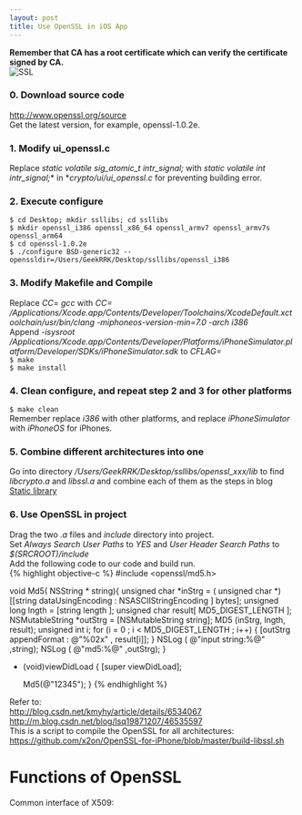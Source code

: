 ```yaml
---
layout: post
title: Use OpenSSL in iOS App
---
```


**Remember that CA has a root certificate which can verify the certificate signed
by CA.**  
![SSL]({{site.baseurl}}/assets/use_openssL_in_ios_app/ssl.png)  

### 0. Download source code
<http://www.openssl.org/source>  
Get the latest version, for example, openssl-1.0.2e.

### 1. Modify ui_openssl.c
Replace *static volatile sig_atomic_t intr_signal;* with
*static volatile int intr_signal;** in **crypto/ui/ui_openssl.c*
for preventing building error.  

### 2. Execute configure
`$ cd Desktop; mkdir ssllibs; cd ssllibs`  
`$ mkdir openssl_i386 openssl_x86_64 openssl_armv7 openssl_armv7s openssl_arm64`  
`$ cd openssl-1.0.2e`  
`$ ./configure BSD-generic32 --openssldir=/Users/GeekRRK/Desktop/ssllibs/openssl_i386`  

### 3. Modify Makefile and Compile
Replace *CC= gcc* with *CC= /Applications/Xcode.app/Contents/Developer/Toolchains/XcodeDefault.xctoolchain/usr/bin/clang -miphoneos-version-min=7.0 -arch i386*  
Append *-isysroot /Applications/Xcode.app/Contents/Developer/Platforms/iPhoneSimulator.platform/Developer/SDKs/iPhoneSimulator.sdk* to *CFLAG=*  
`$ make`  
`$ make install`  

### 4. Clean configure, and repeat step 2 and 3 for other platforms
`$ make clean`  
Remember replace *i386* with other platforms, and replace *iPhoneSimulator* with *iPhoneOS* for iPhones.

### 5. Combine different architectures into one
Go into directory */Users/GeekRRK/Desktop/ssllibs/openssl_xxx/lib* to find *libcrypto.a* and *libssl.a* and combine each of them as the steps in blog
[Static library](http://geekrrk.github.io/Blog/2015/12/22/Static%20Library.html)

### 6. Use OpenSSL in project
Drag the two *.a* files and *include* directory into project.  
Set *Always Search User Paths* to *YES* and *User Header Search Paths* to
*$(SRCROOT)/include*  
Add the following code to our code and build run.  
{% highlight objective-c %}
#include <openssl/md5.h>

void Md5( NSString * string){
    unsigned char *inStrg = ( unsigned char *)[[string dataUsingEncoding : NSASCIIStringEncoding ] bytes];
    unsigned long lngth = [string length ];
    unsigned char result[ MD5_DIGEST_LENGTH ];
    NSMutableString *outStrg = [NSMutableString string];
    MD5 (inStrg, lngth, result);
    unsigned int i;
    for (i = 0 ; i < MD5_DIGEST_LENGTH ; i++)
    {
        [outStrg appendFormat : @"%02x" , result[i]];
    }
    NSLog ( @"input string:%@" ,string);
    NSLog ( @"md5:%@" ,outStrg);
}

- (void)viewDidLoad {
    [super viewDidLoad];

    Md5(@"12345");
}
{% endhighlight %}  

Refer to:  
<http://blog.csdn.net/kmyhy/article/details/6534067>  
<http://m.blog.csdn.net/blog/lsq19871207/46535597>  
This is a script to compile the OpenSSL for all architectures:  
<https://github.com/x2on/OpenSSL-for-iPhone/blob/master/build-libssl.sh>  

<h1 class="post-center-title">Functions of OpenSSL</h1>
Common interface of X509: <http://blog.csdn.net/wanjie518/article/details/6570141>  

